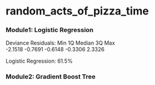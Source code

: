 # random_acts_of_pizza_time



### Module1: Logistic Regression



Deviance Residuals: 
    Min       1Q   Median       3Q      Max  
-2.1518  -0.7691  -0.6148  -0.3306   2.3326  

Logistic Regression: 61.5%


### Module2: Gradient Boost Tree

